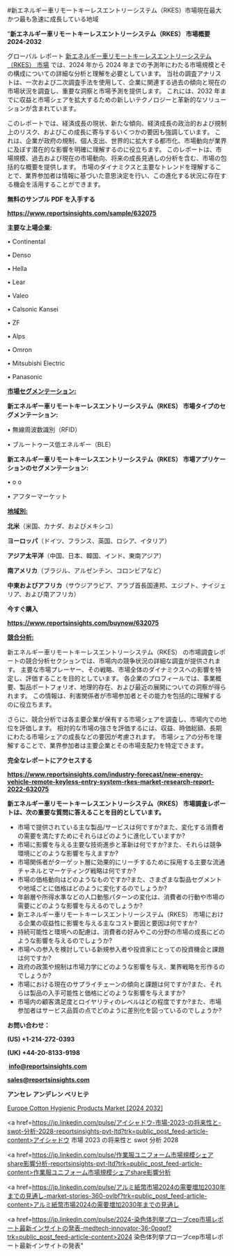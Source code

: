 #新エネルギー車リモートキーレスエントリーシステム（RKES）市場現在最大かつ最も急速に成長している地域

"<strong>新エネルギー車リモートキーレスエントリーシステム（RKES） 市場概要 2024-2032</strong>

グローバル レポート <a href=https://www.reportsinsights.com/sample/632075>新エネルギー車リモートキーレスエントリーシステム（RKES） 市場</a> では、2024 年から 2024 年までの予測年にわたる市場規模とその構成についての詳細な分析と理解を必要としています。 当社の調査アナリストは、一次および二次調査手法を使用して、企業に関連する過去の傾向と現在の市場状況を調査し、重要な洞察と市場予測を提供します。 これには、2032 年までに収益と市場シェアを拡大​​するための新しいテクノロジーと革新的なソリューションが含まれています。

このレポートでは、経済成長の現状、新たな傾向、経済成長の政治的および規制上のリスク、およびこの成長に寄与するいくつかの要因も強調しています。 これは、企業が政府の規制、個人支出、世界的に拡大する都市化、市場動向が業界に及ぼす潜在的な影響を明確に理解するのに役立ちます。 このレポートは、市場規模、過去および現在の市場動向、将来の成長見通しの分析を含む、市場の包括的な概要を提供します。 市場のダイナミクスと主要なトレンドを理解することで、業界参加者は情報に基づいた意思決定を行い、この進化する状況に存在する機会を活用することができます。

<strong><b>無料のサンプル PDF を入手する</b></strong>

<a href=https://www.reportsinsights.com/sample/632075><strong><u>https://www.reportsinsights.com/sample/632075</u></strong></a>

<strong>主要な上場企業:</strong>

• Continental

• Denso

• Hella

• Lear

• Valeo

• Calsonic Kansei

• ZF

• Alps

• Omron

• Mitsubishi Electric

• Panasonic

<strong><u>市場セグメンテーション</u></strong><strong><u>:</u></strong>

<strong>新エネルギー車リモートキーレスエントリーシステム（RKES） 市場タイプのセグメンテーション:</strong>

• 無線周波数識別（RFID）

• ブルートゥース低エネルギー（BLE）

<strong>新エネルギー車リモートキーレスエントリーシステム（RKES） 市場アプリケーションのセグメンテーション:</strong>

• o o

• アフターマーケット

<strong><u>地域別</u></strong><strong><u>:</u></strong>

<strong>北米</strong>（米国、カナダ、およびメキシコ）

<strong>ヨーロッパ</strong>（ドイツ、フランス、英国、ロシア、イタリア）

<strong>アジア太平洋</strong>（中国、日本、韓国、インド、東南アジア）

<strong>南アメリカ</strong>（ブラジル、アルゼンチン、コロンビアなど）

<strong>中東およびアフリカ</strong>（サウジアラビア、アラブ首長国連邦、エジプト、ナイジェリア、および南アフリカ）

<strong>今すぐ購入</strong>

<a href=https://www.reportsinsights.com/buynow/632075><strong><u>https://www.reportsinsights.com/buynow/632075</u></strong></a>

<strong><u>競合分析:</u></strong>

新エネルギー車リモートキーレスエントリーシステム（RKES） の市場調査レポートの競合分析セクションでは、市場内の競争状況の詳細な調査が提供されます。 主要な市場プレーヤー、その戦略、市場全体のダイナミクスへの影響を特定し、評価することを目的としています。 各企業のプロフィールでは、事業概要、製品ポートフォリオ、地理的存在、および最近の展開についての洞察が得られます。 この情報は、利害関係者が市場参加者とその能力を包括的に理解するのに役立ちます。

さらに、競合分析では各主要企業が保有する市場シェアを調査し、市場内での地位を評価します。 相対的な市場の強さを評価するには、収益、時価総額、長期にわたる市場シェアの成長などの要因が考慮されます。 市場シェアの分布を理解することで、業界参加者は主要企業とその市場支配力を特定できます。

<strong>完全なレポートにアクセスする</strong>

<a href=https://www.reportsinsights.com/industry-forecast/new-energy-vehicle-remote-keyless-entry-system-rkes-market-research-report-2022-632075><strong><u><b>https://www.reportsinsights.com/industry-forecast/new-energy-vehicle-remote-keyless-entry-system-rkes-market-research-report-2022-632075</b></u></strong></a>

<strong><b>新エネルギー車リモートキーレスエントリーシステム（RKES） 市場調査レポートは、次の重要な質問に答えることを目的としています。</b></strong>
<ul>
  <li>市場で提供されている主な製品/サービスは何ですか?また、変化する消費者の需要を満たすためにそれらはどのように進化していますか?</li>
  <li>市場に影響を与える主要な技術進歩と革新は何ですか?また、それらは競争環境にどのような影響を与えますか?</li>
  <li>市場関係者がターゲット層に効果的にリーチするために採用する主要な流通チャネルとマーケティング戦略は何ですか?</li>
  <li>市場の価格動向はどのようなものですか?また、さまざまな製品セグメントや地域ごとに価格はどのように変化するのでしょうか?</li>
  <li>年齢層や所得水準などの人口動態パターンの変化は、消費者の行動や市場の需要にどのような影響を与えるのでしょうか?</li>
  <li>新エネルギー車リモートキーレスエントリーシステム（RKES） 市場における企業の収益性に影響を与える主なコスト要因と要因は何ですか?</li>
  <li>持続可能性と環境への配慮は、消費者の好みやこの分野の市場の成長にどのような影響を与えるのでしょうか?</li>
  <li>市場への参入を検討している新規参入者や投資家にとっての投資機会と課題は何ですか?</li>
  <li>政府の政策や規制は市場力学にどのような影響を与え、業界戦略を形作るのでしょうか?</li>
  <li>市場における現在のサプライチェーンの傾向と課題は何ですか?また、それらは製品の入手可能性と価格にどのような影響を与えますか?</li>
  <li>市場内の顧客満足度とロイヤリティのレベルはどの程度ですか?また、市場参加者はサービス品質の点でどのように差別化を図っているのでしょうか?</li>
</ul>
<strong>お問い合わせ：</strong>

<strong>(US) +1-214-272-0393</strong>

<strong>(UK) +44-20-8133-9198</strong>

<strong> </strong><a href=info@reportsinsights.com><strong><u>info@reportsinsights.com</u></strong></a>

<a href=sales@reportsinsights.com><strong><u>sales@reportsinsights.com</u></strong></a>

<strong>アンセレ アンデレン ベリヒテ</strong>

<a href=https://www.linkedin.com/pulse/europe-cotton-hygienic-products-markets-strategic-fd1df/>Europe Cotton Hygienic Products Market [2024 2032]</a>

<a href=https://jp.linkedin.com/pulse/アイシャドウ-市場-2023-の将来性と-swot-分析-2028-reportsinsights-pvt-ltd?trk=public_post_feed-article-content>アイシャドウ 市場 2023 の将来性と swot 分析 2028</a>

<a href=https://jp.linkedin.com/pulse/作業服ユニフォーム市場規模シェアshare影響分析-reportsinsights-pvt-ltd?trk=public_post_feed-article-content>作業服ユニフォーム市場規模シェアshare影響分析</a>

<a href=https://jp.linkedin.com/pulse/アルミ紙幣市場2024の需要増加2030年までの見通し-market-stories-360-ovlbf?trk=public_post_feed-article-content>アルミ紙幣市場2024の需要増加2030年までの見通し</a>

<a href=https://jp.linkedin.com/pulse/2024-染色体列挙プローブcep市場レポート最新インサイトの発表-medtech-innovator-36-0pqof?trk=public_post_feed-article-content>2024 染色体列挙プローブcep市場レポート最新インサイトの発表</a>"
